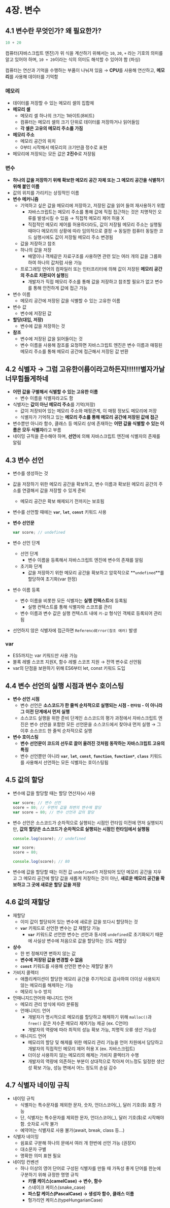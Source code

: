 # 4장. 변수

## 4.1 변수란 무엇인가? 왜 필요한가?

```jsx
10 + 20
```

컴퓨터(자바스크립트 엔진)가 위 식을 계산하기 위해서는 `10`, `20`, `+` 라는 기호의 의미를 알고 있어야 하며, `10 + 20`이라는 식의 의미도 해석할 수 있어야 함 (파싱)

컴퓨터는 연산과 기억을 수행하는 부품이 나눠져 있음 → **CPU**를 사용해 연산하고, **메모리**를 사용해 데이터를 기억함

### 메모리

- 데이터를 저장할 수 있는 메모리 셀의 집합체
- **메모리 셀**
    - 메모리 셀 하나의 크기는 1바이트(8비트)
    - 컴퓨터는 메모리 셀의 크기 단위로 데이터를 저장하거나 읽어들임
    - **각 셀은 고유의 메모리 주소를 가짐**
- **메모리 주소**
    - 메모리 공간의 위치
    - 0부터 시작해서 메모리의 크기만큼 정수로 표현
- 메모리에 저장되는 모든 값은 **2진수**로 저장됨

### 변수

- **하나의 값을 저장하기 위해 확보한 메모리 공간 자체 또는 그 메모리 공간을 식별하기 위해 붙인 이름**
- 값의 위치를 가리키는 상징적인 이름
- **변수 메커니즘**
    - 기억하고 싶은 값을 메모리에 저장하고, 저장된 값을 읽어 들여 재사용하기 위함
        - 자바스크립트는 메모리 주소를 통해 값에 직접 접근하는 것은 치명적인 오류를 발생시킬 수 있음 → 직접적 메모리 제어 허용 X
        - 직접적인 메모리 제어를 허용하더라도, 값이 저장될 메모리 주소는 실행될 때마다 메모리의 상황에 따라 임의적으로 결정 → 동일한 컴퓨터 동일한 코드 실행시에도 값이 저장될 메모리 주소 변경됨
    - 값을 저장하고 참조
    - 하나의 값을 저장
        - 배열이나 객체같은 자료구조를 사용하면 관련 있는 여러 개의 값을 그룹화하여 하나의 값처럼 사용 가능
    - 프로그래밍 언어의 컴파일러 또는 인터프리터에 의해 값이 저장된 **메모리 공간의 주소로 치환되어 실행**됨
        - 개발자가 직접 메모리 주소를 통해 값을 저장하고 참조할 필요가 없고 변수를 통해 안전하게 값에 접근 가능
- 변수 이름
    - 메모리 공간에 저장된 값을 식별할 수 있는 고유한 이름
- 변수 값
    - 변수에 저장된 값
- **할당(대입, 저장)**
    - 변수에 값을 저장하는 것
- **참조**
    - 변수에 저장된 값을 읽어들이는 것
    - 변수 이름을 사용해 참조를 요청하면 자바스크립트 엔진은 변수 이름과 매핑된 메모리 주소를 통해 메모리 공간에 접근해서 저장된 값 반환

## 4.2 식별자 → 그럼 고유한이름이라고하든지!!!!!!별자가날너무힘들게하네

- **어떤 값을 구별해서 식별할 수 있는 고유한 이름**
    - 변수 이름을 식별자라고도 함
- 식별자는 **값이 아닌 메모리 주소**를 기억(저장)
    - 값이 저장되어 있는 메모리 주소와 매핑관계, 이 매핑 정보도 메모리에 저장
    - 식별자가 기억하고 있는 **메모리 주소를 통해 메모리 공간에 저장된 값에 접근**
- 변수뿐만 아니라 함수, 클래스 등 메모리 상에 존재하는 **어떤 값을 식별할 수 있는 이름은 모두 식별자**라고 부름
- 네이밍 규칙을 준수해야 하며, **선언**에 의해 자바스크립트 엔진에 식별자의 존재를 알림

## 4.3 변수 선언

- 변수를 생성하는 것
- 값을 저장하기 위한 메모리 공간을 확보하고, 변수 이름과 확보된 메모리 공간의 주소를 연결해서 값을 저장할 수 있게 준비
    - 메모리 공간은 확보 해제되기 전까지는 보호됨
- 변수를 선언할 때에는 **`var`**, **`let`**, **`const`** 키워드 사용
- **변수 선언문**

    ```jsx
    var score; // undefined
    ```

- 변수 선언 단계
    - 선언 단계
        - 변수 이름을 등록해서 자바스크립트 엔진에 변수의 존재를 알림
    - 초기화 단계
        - 값을 저장하기 위한 메모리 공간을 확보하고 암묵적으로  **`undefined`**를 할당하여 초기화(var 한정)
- 변수 이름 등록
    - 변수 이름을 비롯한 모든 식별자는 **실행 컨텍스트**에 등록됨
        - 실행 컨텍스트를 통해 식별자와 스코프를 관리
    - 변수 이름과 변수 값은 실행 컨텍스트 내에 `키-값` 형식인 객체로 등록되어 관리됨
- 선언하지 않은 식별자에 접근하면 `ReferencdError(참조 에러)` 발생

### var

- ES5까지는 var 키워드만 사용 가능
- 블록 레벨 스코프 지원X, 함수 레벨 스코프 지원 → 전역 변수로 선언됨
- var의 단점을 보완하기 위해 ES6부터 let, const 키워드 도입

## 4.4 변수 선언의 실행 시점과 변수 호이스팅

- **변수 선언 시점**
    - 변수 선언은 **소스코드가 한 줄씩 순차적으로 실행되는 시점 - `런타임` - 이 아니라 그 이전 단계에서 먼저 실행**
    - 소스코드 실행을 위한 준비 단계인 소스코드의 평가 과정에서 자바스크립트 엔진은 변수 선언을 포함한 모든 선언문을 소스코드에서 찾아내 먼저 실행 → 그 이후 소스코드 한 줄씩 순차적으로 실행
- **변수 호이스팅**
    - **변수 선언문이 코드의 선두로 끌어 올려진 것처럼 동작하는 자바스크립트 고유의 특징**
    - 변수 선언뿐만 아니라 **`var`**, **`let`**, **`const`**, **`function`**, **`function*`**, **`class`** 키워드를 사용해서 선언하는 모든 식별자는 호이스팅됨

## 4.5 값의 할당

- 변수에 값을 할당할 때는 할당 연산자(**`=`**) 사용

    ```jsx
    var score; // 변수 선언
    score = 80; // 우변의 값을 좌변의 변수에 할당
    var score = 80; // 변수 선언과 값의 할당
    ```

- 변수 선언은 소스코드가 순차적으로 실행되는 시점인 런타임 이전에 먼저 실행되지만, **값의 할당은 소스코드가 순차적으로 실행되는 시점인 런타임에서 실행됨**

    ```jsx
    console.log(score); // undefined
    
    var score;
    score = 80;
    
    console.log(score); // 80
    ```

- 변수에 값을 할당할 때는 이전 값 `undefined`가 저장되어 있던 메모리 공간을 지우고 그 메모리 공간에 할당 값을 새롭게 저장하는 것이 아닌, **새로운 메모리 공간을 확보하고 그 곳에 새로운 할당 값을 저장**

## 4.6 값의 재할당

- 재할당
    - 이미 값이 할당되어 있는 변수에 새로운 값을 또다시 할당하는 것
    - **`var`** 키워드로 선언한 변수는 값 재할당 가능
        - **`var`** 키워드로 선언한 변수는 선언과 동시에 `undefined`로 초기화되기 때문에 사실상 변수에 처음으로 값을 할당하는 것도 재할당
- **상수**
    - 한 번 정해지면 변하지 않는 값
    - **변수에 저장된 값을 변경할 수 없음**
    - **`const`** 키워드를 사용해 선언한 변수는 재할당 불가
- 가비지 콜렉터
    - 애플리케이션이 할당한 메모리 공간을 주기적으로 검사하여 더이상 사용되지 않는 메모리를 해제하는 기능
    - 메모리 누수 방지
- 언매니지드언어와 매니지드 언어
    - 메모리 관리 방식에 따라 분류됨
    - 언매니지드 언어
        - 개발자가 명시적으로 메모리를 할당하고 해제하기 위해 `malloc()`과 `free()` 같은 저수준 메모리 제어기능 제공 (ex. C언어)
        - 개발자의 역량에 따라 최적의 성능 확보 가능, 치명적 오류 생산 가능성
    - 매니지드 언어
        - 메모리의 할당 및 해제를 위한 메모리 관리 기능을 언어 차원에서 담당하고 개발자의 직접적인 메모리 제어 허용 X (ex. 자바스크립트)
        - 더이상 사용하지 않는 메모리의 해제는 가비지 콜렉터가 수행
        - 개발자의 역량에 의존하는 부분이 상대적으로 작아져 어느정도 일정한 생산성 확보 가능, 성능 면에서 어느 정도의 손실 감수

## 4.7 식별자 네이밍 규칙

- 네이밍 규칙
    - 식별자는 특수문자를 제외한 문자, 숫자, 언더스코어(_), 달러 기호($) 포함 가능
    - 단, 식별자는 특수문자를 제외한 문자, 언더스코어(_), 달러 기호($)로 시작해야 함. 숫자로 시작 불가
    - 예약어는 식별자로 사용 불가(await, break, class 등…)
- 식별자 네이밍
    - 쉼표로 구분해 하나의 문에서 여러 개 한번에 선언 가능 (권장X)
    - 대소문자 구별
    - 명확한 의미 표현 필요
- 네이밍 컨벤션
    - 하나 이상의 영어 단어로 구성된 식별자를 만들 때 가독성 좋게 단어를 한눈에 구분하기 위해 규정한 명명 규칙
        - **카멜 케이스(camelCase) → 변수, 함수**
        - 스네이크 케이스(snake_case)
        - **파스칼 케이스(PascalCase) → 생성자 함수, 클래스 이름**
        - 헝가리언 케이스(typeHungarianCase)
